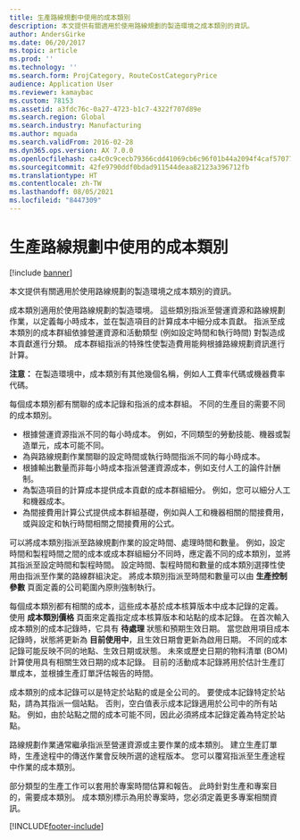 ```yaml
---
title: 生產路線規劃中使用的成本類別
description: 本文提供有關適用於使用路線規劃的製造環境之成本類別的資訊。
author: AndersGirke
ms.date: 06/20/2017
ms.topic: article
ms.prod: ''
ms.technology: ''
ms.search.form: ProjCategory, RouteCostCategoryPrice
audience: Application User
ms.reviewer: kamaybac
ms.custom: 78153
ms.assetid: a3fdc76c-0a27-4723-b1c7-4322f707d89e
ms.search.region: Global
ms.search.industry: Manufacturing
ms.author: mguada
ms.search.validFrom: 2016-02-28
ms.dyn365.ops.version: AX 7.0.0
ms.openlocfilehash: ca4c0c9cecb79366cdd41069cb6c96f01b44a2094f4caf57077c391beb6ac106
ms.sourcegitcommit: 42fe9790ddf0bdad911544deaa82123a396712fb
ms.translationtype: HT
ms.contentlocale: zh-TW
ms.lasthandoff: 08/05/2021
ms.locfileid: "8447309"
---
```

# <a name="cost-categories-used-in-production-routing"></a>生產路線規劃中使用的成本類別

[!include [banner](../includes/banner.md)]

本文提供有關適用於使用路線規劃的製造環境之成本類別的資訊。

成本類別適用於使用路線規劃的製造環境。 這些類別指派至營運資源和路線規劃作業，以定義每小時成本，並在製造項目的計算成本中細分成本貢獻。 指派至成本類別的成本群組依據營運資源和活動類型 (例如設定時間和執行時間) 對製造成本貢獻進行分類。 成本群組指派的特殊性使製造費用能夠根據路線規劃資訊進行計算。 

**注意：** 在製造環境中，成本類別有其他幾個名稱，例如人工費率代碼或機器費率代碼。 

每個成本類別都有關聯的成本記錄和指派的成本群組。 不同的生產目的需要不同的成本類別。

-   根據營運資源指派不同的每小時成本。 例如，不同類型的勞動技能、機器或製造單元，成本可能不同。
-   為與路線規劃作業關聯的設定時間或執行時間指派不同的每小時成本。
-   根據輸出數量而非每小時成本指派營運資源成本，例如支付人工的論件計酬制。
-   為製造項目的計算成本提供成本貢獻的成本群組細分。 例如，您可以細分人工和機器成本。
-   為間接費用計算公式提供成本群組基礎，例如與人工和機器相關的間接費用，或與設定和執行時間相關之間接費用的公式。

可以將成本類別指派至路線規劃作業的設定時間、處理時間和數量。 例如，設定時間和製程時間之間的成本或成本群組細分不同時，應定義不同的成本類別，並將其指派至設定時間和製程時間。 設定時間、製程時間和數量的成本類別選擇性使用由指派至作業的路線群組決定。 將成本類別指派至時間和數量可以由 **生產控制參數** 頁面定義的公司範圍內原則強制執行。 

每個成本類別都有相關的成本，這些成本基於成本核算版本中成本記錄的定義。 使用 **成本類別價格** 頁面來定義指定成本核算版本和站點的成本記錄。 在首次輸入成本類別的成本記錄時，它具有 **待處理** 狀態和預期生效日期。 當您啟用項目成本記錄時，狀態將更新為 **目前使用中**，且生效日期會更新為啟用日期。 不同的成本記錄可能反映不同的地點、生效日期或狀態。 未來或歷史日期的物料清單 (BOM) 計算使用具有相關生效日期的成本記錄。 目前的活動成本記錄將用於估計生產訂單成本，並根據生產訂單評估報告的時間。 

成本類別的成本記錄可以是特定於站點的或是全公司的。 要使成本記錄特定於站點，請為其指派一個站點。 否則，空白值表示成本記錄適用於公司中的所有站點。 例如，由於站點之間的成本可能不同，因此必須將成本記錄定義為特定於站點。 

路線規劃作業通常繼承指派至營運資源或主要作業的成本類別。 建立生產訂單時，生產途程中的傳送作業會反映所選的途程版本。 您可以覆寫指派至生產途程中作業的成本類別。 

部分類型的生產工作可以套用於專案時間估算和報告。 此時針對生產和專案目的，需要成本類別。 成本類別標示為用於專案時，您必須定義更多專案相關資訊。





[!INCLUDE[footer-include](../../includes/footer-banner.md)]
